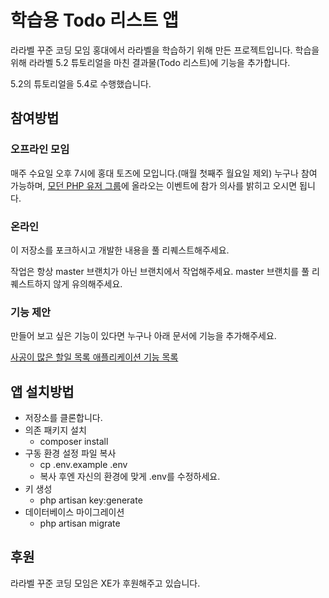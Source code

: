 # 학습용 Todo 리스트 앱
라라벨 꾸준 코딩 모임 홍대에서 라라벨을 학습하기 위해 만든 프로젝트입니다. 학습을 위해 라라벨 5.2 튜토리얼을 마친 결과물(Todo 리스트)에 기능을 추가합니다.
 
5.2의 튜토리얼을 5.4로 수행했습니다.

## 참여방법
### 오프라인 모임
매주 수요일 오후 7시에 홍대 토즈에 모입니다.(매월 첫째주 월요일 제외) 누구나 참여 가능하며, [모던 PHP 유저 그룹](https://www.facebook.com/groups/655071604594451)에 올라오는 이벤트에 참가 의사를 밝히고 오시면 됩니다.  

### 온라인
이 저장소를 포크하시고 개발한 내용을 풀 리퀘스트해주세요.

작업은 항상 master 브랜치가 아닌 브랜치에서 작업해주세요. master 브랜치를 풀 리퀘스트하지 않게 유의해주세요.

### 기능 제안
만들어 보고 싶은 기능이 있다면 누구나 아래 문서에 기능을 추가해주세요.

[사공이 많은 할일 목록 애플리케이션 기능 목록](https://docs.google.com/spreadsheets/d/11WQDfvgTCVr6ciEZcNvdnsOWow_m7ygDC9w6EnxbO2g/edit?usp=sharing)

## 앱 설치방법

- 저장소를 클론합니다.
- 의존 패키지 설치
    - composer install
- 구동 환경 설정 파일 복사 
    - cp .env.example .env
    - 복사 후엔 자신의 환경에 맞게 .env를 수정하세요.
- 키 생성
    - php artisan key:generate
- 데이터베이스 마이그레이션
    - php artisan migrate

## 후원
라라벨 꾸준 코딩 모임은 XE가 후원해주고 있습니다.